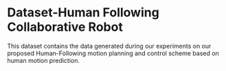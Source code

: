 # Dataset-Human Following Collaborative Robot
This dataset contains the data generated during our experiments on our proposed Human-Following motion planning and control scheme based on human motion prediction. 
